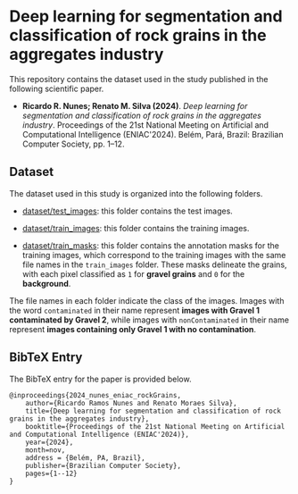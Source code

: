# Deep learning for segmentation and classification of rock grains in the aggregates industry

This repository contains the dataset used in the study published in the following scientific paper.

- **Ricardo R. Nunes; Renato M. Silva (2024)**. *Deep learning for segmentation and classification of rock grains in the aggregates industry*. Proceedings of the 21st National Meeting on Artificial and Computational Intelligence (ENIAC'2024). Belém, Pará, Brazil: Brazilian Computer Society, pp. 1–12.

## Dataset

The dataset used in this study is organized into the following folders. 

- [dataset/test_images](./dataset/test_images): this folder contains the test images.

- [dataset/train_images](./dataset/train_images): this folder contains the training images.

- [dataset/train_masks](./dataset/train_masks): this folder contains the annotation masks for the training images, which correspond to the training images with the same file names in the `train_images` folder. These masks delineate the grains, with each pixel classified as `1` for **gravel grains** and `0` for the **background**.

The file names in each folder indicate the class of the images. Images with the word `contaminated` in their name represent **images with Gravel 1 contaminated by Gravel 2**, while images with `nonContaminated` in their name represent **images containing only Gravel 1 with no contamination**.
  
## BibTeX Entry

The BibTeX entry for the paper is provided below.

```
@inproceedings{2024_nunes_eniac_rockGrains,
	author={Ricardo Ramos Nunes and Renato Moraes Silva},
	title={Deep learning for segmentation and classification of rock grains in the aggregates industry},
	booktitle={Proceedings of the 21st National Meeting on Artificial and Computational Intelligence (ENIAC'2024)}, 
	year={2024},
	month=nov,
	address = {Belém, PA, Brazil},
	publisher={Brazilian Computer Society},
	pages={1--12}
}
```






